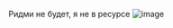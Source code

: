 Ридми не будет, я не в ресурсе
![image](https://user-images.githubusercontent.com/109213422/218335703-3576b2b3-bedf-477c-85f5-6406e6628749.png)
